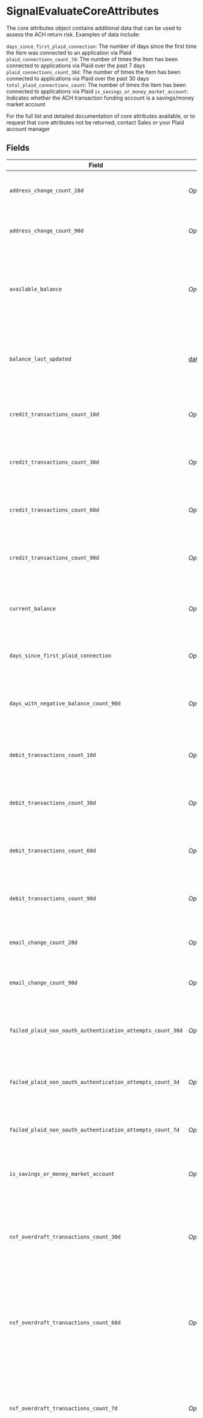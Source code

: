 # SignalEvaluateCoreAttributes

The core attributes object contains additional data that can be used to assess the ACH return risk. Examples of data include:

`days_since_first_plaid_connection`: The number of days since the first time the Item was connected to an application via Plaid
`plaid_connections_count_7d`: The number of times the Item has been connected to applications via Plaid over the past 7 days
`plaid_connections_count_30d`: The number of times the Item has been connected to applications via Plaid over the past 30 days
`total_plaid_connections_count`: The number of times the Item has been connected to applications via Plaid
`is_savings_or_money_market_account`: Indicates whether the ACH transaction funding account is a savings/money market account

For the full list and detailed documentation of core attributes available, or to request that core attributes not be returned, contact Sales or your Plaid account manager


## Fields

| Field                                                                                                                                                                                                    | Type                                                                                                                                                                                                     | Required                                                                                                                                                                                                 | Description                                                                                                                                                                                              |
| -------------------------------------------------------------------------------------------------------------------------------------------------------------------------------------------------------- | -------------------------------------------------------------------------------------------------------------------------------------------------------------------------------------------------------- | -------------------------------------------------------------------------------------------------------------------------------------------------------------------------------------------------------- | -------------------------------------------------------------------------------------------------------------------------------------------------------------------------------------------------------- |
| `address_change_count_28d`                                                                                                                                                                               | *Optional[int]*                                                                                                                                                                                          | :heavy_minus_sign:                                                                                                                                                                                       | The number of times the account's addresses on file have changed over the past 28 days                                                                                                                   |
| `address_change_count_90d`                                                                                                                                                                               | *Optional[int]*                                                                                                                                                                                          | :heavy_minus_sign:                                                                                                                                                                                       | The number of times the account's addresses on file have changed over the past 90 days                                                                                                                   |
| `available_balance`                                                                                                                                                                                      | *Optional[float]*                                                                                                                                                                                        | :heavy_minus_sign:                                                                                                                                                                                       | Available balance, as of the `balance_last_updated` time. The available balance is the current balance less any outstanding holds or debits that have not yet posted to the account.                     |
| `balance_last_updated`                                                                                                                                                                                   | [date](https://docs.python.org/3/library/datetime.html#date-objects)                                                                                                                                     | :heavy_minus_sign:                                                                                                                                                                                       | Timestamp in [ISO 8601](https://wikipedia.org/wiki/ISO_8601) format (YYYY-MM-DDTHH:mm:ssZ) indicating the last time that the balance for the given account has been updated.                             |
| `credit_transactions_count_10d`                                                                                                                                                                          | *Optional[int]*                                                                                                                                                                                          | :heavy_minus_sign:                                                                                                                                                                                       | The total number of credit (inflow) transactions over the past 10 days from the account that will be debited                                                                                             |
| `credit_transactions_count_30d`                                                                                                                                                                          | *Optional[int]*                                                                                                                                                                                          | :heavy_minus_sign:                                                                                                                                                                                       | The total number of credit (inflow) transactions over the past 30 days from the account that will be debited                                                                                             |
| `credit_transactions_count_60d`                                                                                                                                                                          | *Optional[int]*                                                                                                                                                                                          | :heavy_minus_sign:                                                                                                                                                                                       | The total number of credit (inflow) transactions over the past 60 days from the account that will be debited                                                                                             |
| `credit_transactions_count_90d`                                                                                                                                                                          | *Optional[int]*                                                                                                                                                                                          | :heavy_minus_sign:                                                                                                                                                                                       | The total number of credit (inflow) transactions over the past 90 days from the account that will be debited                                                                                             |
| `current_balance`                                                                                                                                                                                        | *Optional[float]*                                                                                                                                                                                        | :heavy_minus_sign:                                                                                                                                                                                       | Current balance, as of the `balance_last_updated` time. The current balance is the total amount of funds in the account.                                                                                 |
| `days_since_first_plaid_connection`                                                                                                                                                                      | *Optional[int]*                                                                                                                                                                                          | :heavy_minus_sign:                                                                                                                                                                                       | The number of days since the first time the Item was connected to an application via Plaid                                                                                                               |
| `days_with_negative_balance_count_90d`                                                                                                                                                                   | *Optional[int]*                                                                                                                                                                                          | :heavy_minus_sign:                                                                                                                                                                                       | The number of days within the past 90 days when the account that will be debited had a negative end-of-day available balance                                                                             |
| `debit_transactions_count_10d`                                                                                                                                                                           | *Optional[int]*                                                                                                                                                                                          | :heavy_minus_sign:                                                                                                                                                                                       | The total number of debit (outflow) transactions over the past 10 days from the account that will be debited                                                                                             |
| `debit_transactions_count_30d`                                                                                                                                                                           | *Optional[int]*                                                                                                                                                                                          | :heavy_minus_sign:                                                                                                                                                                                       | The total number of debit (outflow) transactions over the past 30 days from the account that will be debited                                                                                             |
| `debit_transactions_count_60d`                                                                                                                                                                           | *Optional[int]*                                                                                                                                                                                          | :heavy_minus_sign:                                                                                                                                                                                       | The total number of debit (outflow) transactions over the past 60 days from the account that will be debited                                                                                             |
| `debit_transactions_count_90d`                                                                                                                                                                           | *Optional[int]*                                                                                                                                                                                          | :heavy_minus_sign:                                                                                                                                                                                       | The total number of debit (outflow) transactions over the past 90 days from the account that will be debited                                                                                             |
| `email_change_count_28d`                                                                                                                                                                                 | *Optional[int]*                                                                                                                                                                                          | :heavy_minus_sign:                                                                                                                                                                                       | The number of times the account's email addresses on file have changed over the past 28 days                                                                                                             |
| `email_change_count_90d`                                                                                                                                                                                 | *Optional[int]*                                                                                                                                                                                          | :heavy_minus_sign:                                                                                                                                                                                       | The number of times the account's email addresses on file have changed over the past 90 days                                                                                                             |
| `failed_plaid_non_oauth_authentication_attempts_count_30d`                                                                                                                                               | *Optional[int]*                                                                                                                                                                                          | :heavy_minus_sign:                                                                                                                                                                                       | The number of failed non-OAuth authentication attempts via Plaid for this bank account over the past 30 days                                                                                             |
| `failed_plaid_non_oauth_authentication_attempts_count_3d`                                                                                                                                                | *Optional[int]*                                                                                                                                                                                          | :heavy_minus_sign:                                                                                                                                                                                       | The number of failed non-OAuth authentication attempts via Plaid for this bank account over the past 3 days                                                                                              |
| `failed_plaid_non_oauth_authentication_attempts_count_7d`                                                                                                                                                | *Optional[int]*                                                                                                                                                                                          | :heavy_minus_sign:                                                                                                                                                                                       | The number of failed non-OAuth authentication attempts via Plaid for this bank account over the past 7 days                                                                                              |
| `is_savings_or_money_market_account`                                                                                                                                                                     | *Optional[bool]*                                                                                                                                                                                         | :heavy_minus_sign:                                                                                                                                                                                       | Indicates if the ACH transaction funding account is a savings/money market account                                                                                                                       |
| `nsf_overdraft_transactions_count_30d`                                                                                                                                                                   | *Optional[int]*                                                                                                                                                                                          | :heavy_minus_sign:                                                                                                                                                                                       | We parse and analyze historical transaction metadata to identify the number of possible past returns due to non-sufficient funds/overdrafts over the past 30 days from the account that will be debited. |
| `nsf_overdraft_transactions_count_60d`                                                                                                                                                                   | *Optional[int]*                                                                                                                                                                                          | :heavy_minus_sign:                                                                                                                                                                                       | We parse and analyze historical transaction metadata to identify the number of possible past returns due to non-sufficient funds/overdrafts over the past 60 days from the account that will be debited. |
| `nsf_overdraft_transactions_count_7d`                                                                                                                                                                    | *Optional[int]*                                                                                                                                                                                          | :heavy_minus_sign:                                                                                                                                                                                       | We parse and analyze historical transaction metadata to identify the number of possible past returns due to non-sufficient funds/overdrafts over the past 7 days from the account that will be debited.  |
| `nsf_overdraft_transactions_count_90d`                                                                                                                                                                   | *Optional[int]*                                                                                                                                                                                          | :heavy_minus_sign:                                                                                                                                                                                       | We parse and analyze historical transaction metadata to identify the number of possible past returns due to non-sufficient funds/overdrafts over the past 90 days from the account that will be debited. |
| `p10_eod_balance_30d`                                                                                                                                                                                    | *Optional[float]*                                                                                                                                                                                        | :heavy_minus_sign:                                                                                                                                                                                       | The 10th percentile of the end-of-day available balance over the past 30 days of the account that will be debited                                                                                        |
| `p10_eod_balance_31d_to_60d`                                                                                                                                                                             | *Optional[float]*                                                                                                                                                                                        | :heavy_minus_sign:                                                                                                                                                                                       | The 10th percentile of the end-of-day available balance between day 31 and day 60 over the past 60 days of the account that will be debited                                                              |
| `p10_eod_balance_60d`                                                                                                                                                                                    | *Optional[float]*                                                                                                                                                                                        | :heavy_minus_sign:                                                                                                                                                                                       | The 10th percentile of the end-of-day available balance over the past 60 days of the account that will be debited                                                                                        |
| `p10_eod_balance_61d_to_90d`                                                                                                                                                                             | *Optional[float]*                                                                                                                                                                                        | :heavy_minus_sign:                                                                                                                                                                                       | The 10th percentile of the end-of-day available balance between day 61 and day 90 over the past 60 days of the account that will be debited                                                              |
| `p10_eod_balance_90d`                                                                                                                                                                                    | *Optional[float]*                                                                                                                                                                                        | :heavy_minus_sign:                                                                                                                                                                                       | The 10th percentile of the end-of-day available balance over the past 90 days of the account that will be debited                                                                                        |
| `p50_credit_transactions_amount_28d`                                                                                                                                                                     | *Optional[float]*                                                                                                                                                                                        | :heavy_minus_sign:                                                                                                                                                                                       | The 50th percentile of all credit (inflow) transaction amounts over the past 28 days from the account that will be debited                                                                               |
| `p50_debit_transactions_amount_28d`                                                                                                                                                                      | *Optional[float]*                                                                                                                                                                                        | :heavy_minus_sign:                                                                                                                                                                                       | The 50th percentile of all debit (outflow) transaction amounts over the past 28 days from the account that will be debited                                                                               |
| `p50_eod_balance_30d`                                                                                                                                                                                    | *Optional[float]*                                                                                                                                                                                        | :heavy_minus_sign:                                                                                                                                                                                       | The 50th percentile of the end-of-day available balance over the past 30 days of the account that will be debited                                                                                        |
| `p50_eod_balance_31d_to_60d`                                                                                                                                                                             | *Optional[float]*                                                                                                                                                                                        | :heavy_minus_sign:                                                                                                                                                                                       | The 50th percentile of the end-of-day available balance between day 31 and day 60 over the past 60 days of the account that will be debited                                                              |
| `p50_eod_balance_60d`                                                                                                                                                                                    | *Optional[float]*                                                                                                                                                                                        | :heavy_minus_sign:                                                                                                                                                                                       | The 50th percentile of the end-of-day available balance over the past 60 days of the account that will be debited                                                                                        |
| `p50_eod_balance_61d_to_90d`                                                                                                                                                                             | *Optional[float]*                                                                                                                                                                                        | :heavy_minus_sign:                                                                                                                                                                                       | The 50th percentile of the end-of-day available balance between day 61 and day 90 over the past 60 days of the account that will be debited                                                              |
| `p50_eod_balance_90d`                                                                                                                                                                                    | *Optional[float]*                                                                                                                                                                                        | :heavy_minus_sign:                                                                                                                                                                                       | The 50th percentile of the end-of-day available balance over the past 90 days of the account that will be debited                                                                                        |
| `p90_eod_balance_30d`                                                                                                                                                                                    | *Optional[float]*                                                                                                                                                                                        | :heavy_minus_sign:                                                                                                                                                                                       | The 90th percentile of the end-of-day available balance over the past 30 days of the account that will be debited                                                                                        |
| `p90_eod_balance_31d_to_60d`                                                                                                                                                                             | *Optional[float]*                                                                                                                                                                                        | :heavy_minus_sign:                                                                                                                                                                                       | The 90th percentile of the end-of-day available balance between day 31 and day 60 over the past 60 days of the account that will be debited                                                              |
| `p90_eod_balance_60d`                                                                                                                                                                                    | *Optional[float]*                                                                                                                                                                                        | :heavy_minus_sign:                                                                                                                                                                                       | The 90th percentile of the end-of-day available balance over the past 60 days of the account that will be debited                                                                                        |
| `p90_eod_balance_61d_to_90d`                                                                                                                                                                             | *Optional[float]*                                                                                                                                                                                        | :heavy_minus_sign:                                                                                                                                                                                       | The 90th percentile of the end-of-day available balance between day 61 and day 90 over the past 60 days of the account that will be debited                                                              |
| `p90_eod_balance_90d`                                                                                                                                                                                    | *Optional[float]*                                                                                                                                                                                        | :heavy_minus_sign:                                                                                                                                                                                       | The 90th percentile of the end-of-day available balance over the past 90 days of the account that will be debited                                                                                        |
| `p95_credit_transactions_amount_28d`                                                                                                                                                                     | *Optional[float]*                                                                                                                                                                                        | :heavy_minus_sign:                                                                                                                                                                                       | The 95th percentile of all credit (inflow) transaction amounts over the past 28 days from the account that will be debited                                                                               |
| `p95_debit_transactions_amount_28d`                                                                                                                                                                      | *Optional[float]*                                                                                                                                                                                        | :heavy_minus_sign:                                                                                                                                                                                       | The 95th percentile of all debit (outflow) transaction amounts over the past 28 days from the account that will be debited                                                                               |
| `phone_change_count_28d`                                                                                                                                                                                 | *Optional[int]*                                                                                                                                                                                          | :heavy_minus_sign:                                                                                                                                                                                       | The number of times the account's phone numbers on file have changed over the past 28 days                                                                                                               |
| `phone_change_count_90d`                                                                                                                                                                                 | *Optional[int]*                                                                                                                                                                                          | :heavy_minus_sign:                                                                                                                                                                                       | The number of times the account's phone numbers on file have changed over the past 90 days                                                                                                               |
| `plaid_connections_count_30d`                                                                                                                                                                            | *Optional[int]*                                                                                                                                                                                          | :heavy_minus_sign:                                                                                                                                                                                       | The number of times the Item has been connected to applications via Plaid over the past 30 days                                                                                                          |
| `plaid_connections_count_7d`                                                                                                                                                                             | *Optional[int]*                                                                                                                                                                                          | :heavy_minus_sign:                                                                                                                                                                                       | The number of times the Item has been connected to applications via Plaid over the past 7 days                                                                                                           |
| `plaid_non_oauth_authentication_attempts_count_30d`                                                                                                                                                      | *Optional[int]*                                                                                                                                                                                          | :heavy_minus_sign:                                                                                                                                                                                       | The number of non-OAuth authentication attempts via Plaid for this bank account over the past 30 days                                                                                                    |
| `plaid_non_oauth_authentication_attempts_count_3d`                                                                                                                                                       | *Optional[int]*                                                                                                                                                                                          | :heavy_minus_sign:                                                                                                                                                                                       | The number of non-OAuth authentication attempts via Plaid for this bank account over the past 3 days                                                                                                     |
| `plaid_non_oauth_authentication_attempts_count_7d`                                                                                                                                                       | *Optional[int]*                                                                                                                                                                                          | :heavy_minus_sign:                                                                                                                                                                                       | The number of non-OAuth authentication attempts via Plaid for this bank account over the past 7 days                                                                                                     |
| `total_credit_transactions_amount_10d`                                                                                                                                                                   | *Optional[float]*                                                                                                                                                                                        | :heavy_minus_sign:                                                                                                                                                                                       | The total credit (inflow) transaction amount over the past 10 days from the account that will be debited                                                                                                 |
| `total_credit_transactions_amount_30d`                                                                                                                                                                   | *Optional[float]*                                                                                                                                                                                        | :heavy_minus_sign:                                                                                                                                                                                       | The total credit (inflow) transaction amount over the past 30 days from the account that will be debited                                                                                                 |
| `total_credit_transactions_amount_60d`                                                                                                                                                                   | *Optional[float]*                                                                                                                                                                                        | :heavy_minus_sign:                                                                                                                                                                                       | The total credit (inflow) transaction amount over the past 60 days from the account that will be debited                                                                                                 |
| `total_credit_transactions_amount_90d`                                                                                                                                                                   | *Optional[float]*                                                                                                                                                                                        | :heavy_minus_sign:                                                                                                                                                                                       | The total credit (inflow) transaction amount over the past 90 days from the account that will be debited                                                                                                 |
| `total_debit_transactions_amount_10d`                                                                                                                                                                    | *Optional[float]*                                                                                                                                                                                        | :heavy_minus_sign:                                                                                                                                                                                       | The total debit (outflow) transaction amount over the past 10 days from the account that will be debited                                                                                                 |
| `total_debit_transactions_amount_30d`                                                                                                                                                                    | *Optional[float]*                                                                                                                                                                                        | :heavy_minus_sign:                                                                                                                                                                                       | The total debit (outflow) transaction amount over the past 30 days from the account that will be debited                                                                                                 |
| `total_debit_transactions_amount_60d`                                                                                                                                                                    | *Optional[float]*                                                                                                                                                                                        | :heavy_minus_sign:                                                                                                                                                                                       | The total debit (outflow) transaction amount over the past 60 days from the account that will be debited                                                                                                 |
| `total_debit_transactions_amount_90d`                                                                                                                                                                    | *Optional[float]*                                                                                                                                                                                        | :heavy_minus_sign:                                                                                                                                                                                       | The total debit (outflow) transaction amount over the past 90 days from the account that will be debited                                                                                                 |
| `total_plaid_connections_count`                                                                                                                                                                          | *Optional[int]*                                                                                                                                                                                          | :heavy_minus_sign:                                                                                                                                                                                       | The total number of times the Item has been connected to applications via Plaid                                                                                                                          |
| `transactions_last_updated`                                                                                                                                                                              | [date](https://docs.python.org/3/library/datetime.html#date-objects)                                                                                                                                     | :heavy_minus_sign:                                                                                                                                                                                       | Timestamp in [ISO 8601](https://wikipedia.org/wiki/ISO_8601) format (YYYY-MM-DDTHH:mm:ssZ) indicating the last time that the transactions for the given account have been updated.                       |
| `unauthorized_transactions_count_30d`                                                                                                                                                                    | *Optional[int]*                                                                                                                                                                                          | :heavy_minus_sign:                                                                                                                                                                                       | We parse and analyze historical transaction metadata to identify the number of possible past returns due to unauthorized transactions over the past 30 days from the account that will be debited.       |
| `unauthorized_transactions_count_60d`                                                                                                                                                                    | *Optional[int]*                                                                                                                                                                                          | :heavy_minus_sign:                                                                                                                                                                                       | We parse and analyze historical transaction metadata to identify the number of possible past returns due to unauthorized transactions over the past 60 days from the account that will be debited.       |
| `unauthorized_transactions_count_7d`                                                                                                                                                                     | *Optional[int]*                                                                                                                                                                                          | :heavy_minus_sign:                                                                                                                                                                                       | We parse and analyze historical transaction metadata to identify the number of possible past returns due to unauthorized transactions over the past 7 days from the account that will be debited.        |
| `unauthorized_transactions_count_90d`                                                                                                                                                                    | *Optional[int]*                                                                                                                                                                                          | :heavy_minus_sign:                                                                                                                                                                                       | We parse and analyze historical transaction metadata to identify the number of possible past returns due to unauthorized transactions over the past 90 days from the account that will be debited.       |